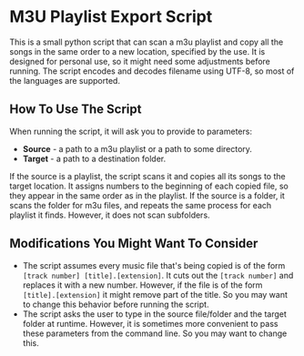 # M3U Playlist Export Script

This is a small python script that can scan a m3u playlist and copy all the songs in the same order to a new location, specified by the use. It is designed for personal use, so it might need some adjustments before running. The script encodes and decodes filename using UTF-8, so most of the languages are supported.

## How To Use The Script

When running the script, it will ask you to provide to parameters:

* **Source** - a path to a m3u playlist or a path to some directory.
* **Target** - a path to a destination folder.

If the source is a playlist, the script scans it and copies all its songs to the target location. It assigns numbers to the beginning of each copied file, so they appear in the same order as in the playlist. If the source is a folder, it scans  the folder for m3u files, and repeats the same process for each playlist it finds. However, it does not scan subfolders.

## Modifications You Might Want To Consider

* The script assumes every music file that's being copied is of the form `[track number] [title].[extension]`. It cuts out the `[track number]` and replaces it with a new number. However, if the file is of the form `[title].[extension]` it might remove part of the title. So you may want to change this behavior before running the script.
* The script asks the user to type in the source file/folder and the target folder at runtime. However, it is sometimes more convenient to pass these parameters from the command line. So you may want to change this. 